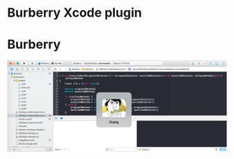 # Burberry Xcode plugin 
# Burberry

![image](https://github.com/dimsky/Burberry/raw/master/images/xcodealert.png)

